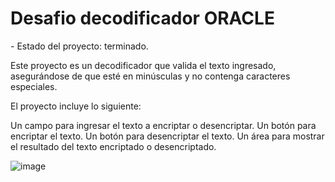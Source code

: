 <h1>Desafio decodificador ORACLE</h1>
- Estado del proyecto: terminado.

Este proyecto es un decodificador que valida el texto ingresado, asegurándose de que esté en minúsculas y no contenga caracteres especiales.

El proyecto incluye lo siguiente:

Un campo para ingresar el texto a encriptar o desencriptar.
Un botón para encriptar el texto.
Un botón para desencriptar el texto.
Un área para mostrar el resultado del texto encriptado o desencriptado.

![image](https://github.com/user-attachments/assets/050e2d6c-0e30-402c-ada2-756813cfda29)
